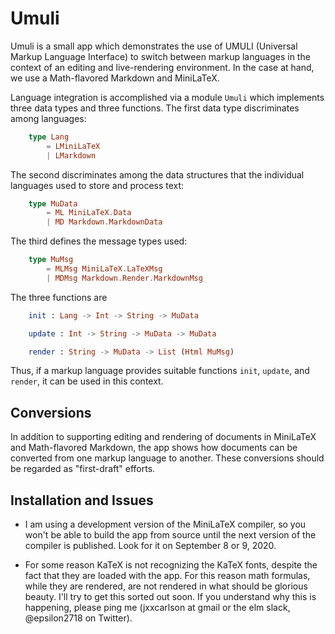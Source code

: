 # Umuli

Umuli is a small app which demonstrates the use of 
UMULI (Universal Markup Language Interface) to
switch between markup languages in the context
of an editing and live-rendering environment.
In the case at hand, we use a Math-flavored Markdown and MiniLaTeX.

Language integration is accomplished 
via a module `Umuli` which implements three data types and three functions.
The first data type discriminates among languages:

```elm
    type Lang
        = LMiniLaTeX
        | LMarkdown
```

The second discriminates among the data structures that
the individual languages used to store and process text:

```elm
    type MuData
        = ML MiniLaTeX.Data
        | MD Markdown.MarkdownData

```
The third defines the message types used:

```elm
    type MuMsg
        = MLMsg MiniLaTeX.LaTeXMsg
        | MDMsg Markdown.Render.MarkdownMsg
```

The three functions are

```elm
    init : Lang -> Int -> String -> MuData

    update : Int -> String -> MuData -> MuData

    render : String -> MuData -> List (Html MuMsg)
```

Thus, if a markup language provides suitable functions
`init`, `update`, and `render`, it can be used in this context.

## Conversions

In addition to supporting editing and rendering of documents
in MiniLaTeX and Math-flavored Markdown, the app shows
how documents can be converted from one markup language to another.
These conversions should be regarded as "first-draft" efforts.


## Installation and Issues


- I am using a development version of the MiniLaTeX compiler,
so you won't be able to build the app from source until
the next version of the compiler is published. 
Look for it on September 8 or 9, 2020.

- For some reason KaTeX is not recognizing the KaTeX fonts,
despite the fact that they are loaded with the app.  For this
reason math formulas, while they are rendered, are not rendered in what should be
glorious beauty.  I'll 
try to get this sorted out soon. If you understand why this is happening,
please ping me (jxxcarlson at gmail or the elm slack, @epsilon2718 on Twitter). 